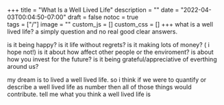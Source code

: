 +++
title = "What Is a Well Lived Life"
description = ""
date = "2022-04-03T00:04:50-07:00"
draft = false
notoc = true  
tags = ["/"]
image = ""
custom_js = []
custom_css = []
+++
what is a well lived life?  a simply question and no real good clear answers.


<!--more-->
is it being happy? is it life without regrets?
is it making lots of money? ( i hope not!)
is it about how affect other people or the enviroment? is about how you invest for the future?
is it being grateful/appreciative of everthing around us? 

my dream is to lived a well lived life. so i think if we were to quantify or describe a well lived life as number then all of those things would contribute. 
tell me what you think a well lived life is
